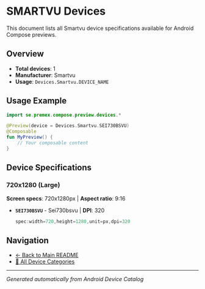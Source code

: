 # SMARTVU Devices

This document lists all Smartvu device specifications available for Android Compose previews.

## Overview

- **Total devices**: 1
- **Manufacturer**: Smartvu
- **Usage**: `Devices.Smartvu.DEVICE_NAME`

## Usage Example

```kotlin
import se.premex.compose.preview.devices.*

@Preview(device = Devices.Smartvu.SEI730BSVU)
@Composable
fun MyPreview() {
    // Your composable content
}
```

## Device Specifications

### 720x1280 (Large)

**Screen specs**: 720x1280px | **Aspect ratio**: 9:16

- **`SEI730BSVU`** - Sei730bsvu | **DPI**: 320
  ```kotlin
  spec:width=720,height=1280,unit=px,dpi=320
  ```

## Navigation

- [← Back to Main README](../../README.md)
- [📱 All Device Categories](../README.md)

---
*Generated automatically from Android Device Catalog*
